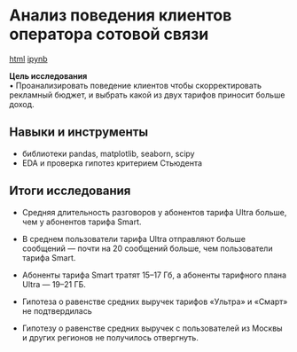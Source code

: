 # Анализ поведения клиентов оператора сотовой связи

[html](https://github.com/Lud2022/Portfolio/blob/main/Анализ%20поведения%20клиентов%20оператора%20сотовой%20связи¶/Анализ%20поведения%20клиентов%20оператора%20сотовой%20связи.html)   [ipynb](https://github.com/Lud2022/Portfolio/blob/main/Анализ%20закономерностей%20определяющих%20успешность%20компьютерной%20игры/Анализ%20закономерностей%20определяющих%20успешность%20компьютерной%20игры.ipynb)
 
**Цель исследования** <br/>
•	Проанализировать поведение клиентов чтобы скорректировать рекламный бюджет, и выбрать какой из двух тарифов приносит больше доход.

## Навыки и инструменты

- библиотеки pandas, matplotlib, seaborn, scipy
- EDA и проверка гипотез критерием Стьюдента

## Итоги исследования

* Средняя длительность разговоров у абонентов тарифа Ultra больше, чем у абонентов тарифа Smart. 

* В среднем пользователи тарифа Ultra отправляют больше сообщений — почти на 20 сообщений больше, чем пользователи тарифа Smart. 

* Абоненты тарифа Smart тратят 15–17 Гб, а абоненты тарифного плана Ultra — 19–21 ГБ.

* Гипотеза о равенстве средних выручек тарифов «Ультра» и «Смарт» не подтвердилась

* Гипотезу о равенстве средних выручек с пользователей из Москвы и других регионов не получилось отвергнуть.

